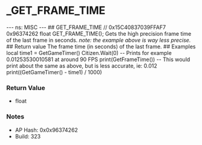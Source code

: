 # _GET_FRAME_TIME

--- ns: MISC --- ## GET_FRAME_TIME  // 0x15C40837039FFAF7 0x96374262 float GET_FRAME_TIME();  Gets the high precision frame time of the last frame in seconds.  _note: the example above is way less precise._  ## Return value The frame time (in seconds) of the last frame.  ## Examples local time1 = GetGameTimer() Citizen.Wait(0)  -- Prints for example 0.01253530010581 at around 90 FPS print(GetFrameTime())  -- This would print about the same as above, but is less accurate, ie: 0.012 print((GetGameTimer() - time1) / 1000)

### Return Value
* float

### Notes
* AP Hash: 0x0x96374262
* Build: 323

